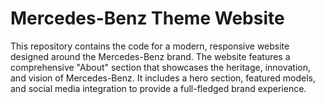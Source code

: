 # Mercedes-Benz Theme Website

This repository contains the code for a modern, responsive website designed around the Mercedes-Benz brand. The website features a comprehensive "About" section that showcases the heritage, innovation, and vision of Mercedes-Benz. It includes a hero section, featured models, and social media integration to provide a full-fledged brand experience.

